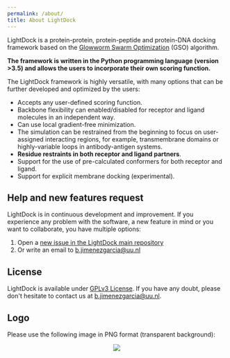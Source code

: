 ```yaml
---
permalink: /about/
title: About LightDock
---
```


LightDock is a protein-protein, protein-peptide and protein-DNA docking framework based on the [Glowworm Swarm Optimization](https://link.springer.com/article/10.1007/s11721-008-0021-5) (GSO) algorithm.

**The framework is written in the Python programming language (version >3.5) and allows the users to incorporate their own scoring function.**

The LightDock framework is highly versatile, with many options that can be further developed and optimized by the users:

* Accepts any user-defined scoring function.
* Backbone flexibility can enabled/disabled for receptor and ligand molecules in an independent way.
* Can use local gradient-free minimization.
* The simulation can be restrained from the beginning to focus on user-assigned interacting regions, for example, transmembrane domains or highly-variable loops in antibody-antigen systems.
* **Residue restraints in both receptor and ligand partners**.
* Support for the use of pre-calculated conformers for both receptor and ligand.
* Support for explicit membrane docking (experimental).


## Help and new features request
LightDock is in continuous development and improvement. If you experience any problem with the software, a new feature in mind or you want to collaborate, you have multiple options:

1. Open a [new issue in the LightDock main repository](https://github.com/lightdock/lightdock/issues/new)
2. Or write an email to <b.jimenezgarcia@uu.nl>


## License
LightDock is available under [GPLv3 License](https://github.com/lightdock/lightdock/blob/master/LICENSE). If you have any doubt, please don't hesitate to contact us at <b.jimenezgarcia@uu.nl>.

## Logo
Please use the following image in PNG format (transparent background):

<p align="center">
    <img src="../assets/images/lightdock_logo.png">
</p>

